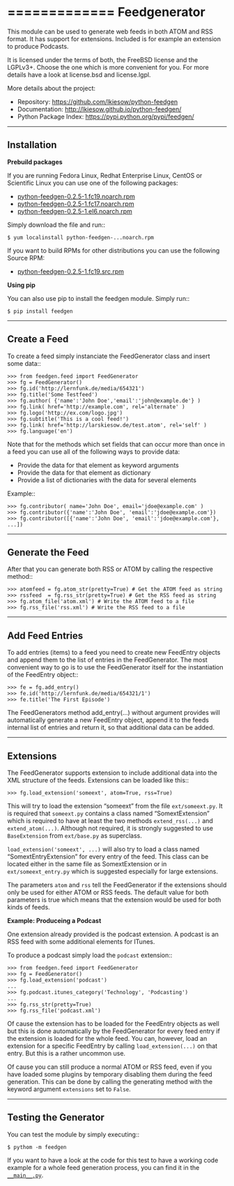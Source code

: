 =============
Feedgenerator
=============

This module can be used to generate web feeds in both ATOM and RSS format.  It
has support for extensions. Included is for example an extension to produce
Podcasts.

It is licensed under the terms of both, the FreeBSD license and the LGPLv3+.
Choose the one which is more convenient for you. For more details have a look
at license.bsd and license.lgpl.

More details about the project:

- Repository:            https://github.com/lkiesow/python-feedgen
- Documentation:         http://lkiesow.github.io/python-feedgen/
- Python Package Index:  https://pypi.python.org/pypi/feedgen/


------------
Installation
------------

**Prebuild packages**

If you are running Fedora Linux, Redhat Enterprise Linux, CentOS or Scientific
Linux you can use one of the following packages:

- [python-feedgen-0.2.5-1.fc19.noarch.rpm](http://larskiesow.de/python-feedgen/python-feedgen-0.2.5-1.fc19.noarch.rpm)
- [python-feedgen-0.2.5-1.fc17.noarch.rpm](http://larskiesow.de/python-feedgen/python-feedgen-0.2.5-1.fc17.noarch.rpm)
- [python-feedgen-0.2.5-1.el6.noarch.rpm](http://larskiesow.de/python-feedgen/python-feedgen-0.2.5-1.el6.noarch.rpm)

Simply download the file and run::

	$ yum localinstall python-feedgen-...noarch.rpm

If you want to build RPMs for other distributions you can use the following Source RPM:

- [python-feedgen-0.2.5-1.fc19.src.rpm](http://larskiesow.de/python-feedgen/python-feedgen-0.2.5-1.fc19.src.rpm)

**Using pip**

You can also use pip to install the feedgen module. Simply run::

	$ pip install feedgen


-------------
Create a Feed
-------------

To create a feed simply instanciate the FeedGenerator class and insert some
data::

	>>> from feedgen.feed import FeedGenerator
	>>> fg = FeedGenerator()
	>>> fg.id('http://lernfunk.de/media/654321')
	>>> fg.title('Some Testfeed')
	>>> fg.author( {'name':'John Doe','email':'john@example.de'} )
	>>> fg.link( href='http://example.com', rel='alternate' )
	>>> fg.logo('http://ex.com/logo.jpg')
	>>> fg.subtitle('This is a cool feed!')
	>>> fg.link( href='http://larskiesow.de/test.atom', rel='self' )
	>>> fg.language('en')

Note that for the methods which set fields that can occur more than once in a
feed you can use all of the following ways to provide data:

- Provide the data for that element as keyword arguments
- Provide the data for that element as dictionary
- Provide a list of dictionaries with the data for several elements

Example::

	>>> fg.contributor( name='John Doe', email='jdoe@example.com' )
	>>> fg.contributor({'name':'John Doe', 'email':'jdoe@example.com'})
	>>> fg.contributor([{'name':'John Doe', 'email':'jdoe@example.com'}, ...])

-----------------
Generate the Feed
-----------------

After that you can generate both RSS or ATOM by calling the respective method::

	>>> atomfeed = fg.atom_str(pretty=True) # Get the ATOM feed as string
	>>> rssfeed  = fg.rss_str(pretty=True) # Get the RSS feed as string
	>>> fg.atom_file('atom.xml') # Write the ATOM feed to a file
	>>> fg.rss_file('rss.xml') # Write the RSS feed to a file


----------------
Add Feed Entries
----------------

To add entries (items) to a feed you need to create new FeedEntry objects and
append them to the list of entries in the FeedGenerator. The most convenient
way to go is to use the FeedGenerator itself for the instantiation of the
FeedEntry object::

	>>> fe = fg.add_entry()
	>>> fe.id('http://lernfunk.de/media/654321/1')
	>>> fe.title('The First Episode')

The FeedGenerators method add_entry(...) without argument provides will
automatically generate a new FeedEntry object, append it to the feeds internal
list of entries and return it, so that additional data can be added.

----------
Extensions
----------

The FeedGenerator supports extension to include additional data into the XML
structure of the feeds. Extensions can be loaded like this::

	>>> fg.load_extension('someext', atom=True, rss=True)

This will try to load the extension “someext” from the file `ext/someext.py`.
It is required that `someext.py` contains a class named “SomextExtension” which
is required to have at least the two methods `extend_rss(...)` and
`extend_atom(...)`. Although not required, it is strongly suggested to use
`BaseExtension` from `ext/base.py` as superclass.

`load_extension('someext', ...)` will also try to load a class named
“SomextEntryExtension” for every entry of the feed. This class can be located
either in the same file as SomextExtension or in `ext/someext_entry.py` which
is suggested especially for large extensions.

The parameters `atom` and `rss` tell the FeedGenerator if the extensions should
only be used for either ATOM or RSS feeds. The default value for both
parameters is true which means that the extension would be used for both kinds
of feeds.

**Example: Produceing a Podcast**

One extension already provided is the podcast extension. A podcast is an RSS
feed with some additional elements for ITunes.

To produce a podcast simply load the `podcast` extension::

	>>> from feedgen.feed import FeedGenerator
	>>> fg = FeedGenerator()
	>>> fg.load_extension('podcast')
	...
	>>> fg.podcast.itunes_category('Technology', 'Podcasting')
	...
	>>> fg.rss_str(pretty=True)
	>>> fg.rss_file('podcast.xml')

Of cause the extension has to be loaded for the FeedEntry objects as well but
this is done automatically by the FeedGenerator for every feed entry if the
extension is loaded for the whole feed. You can, however, load an extension for
a specific FeedEntry by calling `load_extension(...)` on that entry. But this
is a rather uncommon use.

Of cause you can still produce a normal ATOM or RSS feed, even if you have
loaded some plugins by temporary disabling them during the feed generation.
This can be done by calling the generating method with the keyword argument
`extensions` set to `False`.


---------------------
Testing the Generator
---------------------

You can test the module by simply executing::

	$ pythom -m feedgen 

If you want to have a look at the code for this test to have a working code
example for a whole feed generation process, you can find it in the
[`__main__.py`](https://github.com/lkiesow/python-feedgen/blob/master/feedgen/__main__.py).
